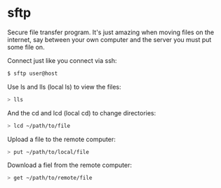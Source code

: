 # sftp
Secure file transfer program. It's just amazing when moving files on the
internet, say between your own computer and the server you must put some
file on.

Connect just like you connect via ssh:
```bash
$ sftp user@host
```

Use ls and lls (local ls) to view the files:
```bash
> lls
```

And the cd and lcd (local cd) to change directories:
```bash
> lcd ~/path/to/file
```

Upload a file to the remote computer:
```bash
> put ~/path/to/local/file
```

Download a fiel from the remote computer:
```bash
> get ~/path/to/remote/file
```
